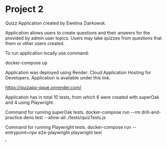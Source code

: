 # Project 2

Quizz Application created by Ewelina Ziarkowsk.

Application allows users to create questions and their answers for the provided by admin user topics.
Users may take quizzes from questions that them or other users created. 

To run application locally use command:

docker-compose up

Application was deployed using Render: Cloud Application Hosting for Developers.
Application is available under this link.

https://quizapp-qque.onrender.com/


Application has in total 10 tests, from which 6 were created with superOak and 4 using Playwright.

Command for running superOak tests.
docker-compose run --rm  drill-and-practice deno test --allow-all ./tests/quizTests.js

Command for running Playwright tests.
docker-compose run --entrypoint=npx e2e-playwright playwright test

'


